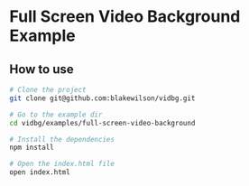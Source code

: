 # Full Screen Video Background Example

## How to use

```bash
# Clone the project
git clone git@github.com:blakewilson/vidbg.git

# Go to the example dir
cd vidbg/examples/full-screen-video-background

# Install the dependencies
npm install

# Open the index.html file
open index.html
```
